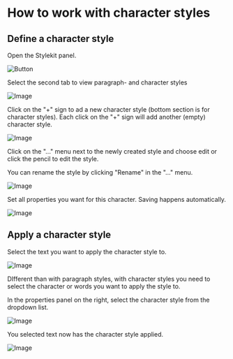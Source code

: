 # How to work with character styles

## Define a character style

Open the Stylekit panel.

![Button](https://chilipublishdocs.imgix.net/GraFx_studio/how_to/ps_1.png)

Select the second tab to view paragraph- and character styles

![Image](https://chilipublishdocs.imgix.net/GraFx_studio/how_to/ps_2.png)

Click on the "+" sign to ad a new character style (bottom section is for character styles).
Each click on the "+" sign will add another (empty) character style.

![Image](https://chilipublishdocs.imgix.net/GraFx_studio/how_to/ps_7.png)

Click on the "..." menu next to the newly created style and choose edit or click the pencil to edit the style.

You can rename the style by clicking "Rename" in the "..." menu.

![Image](https://chilipublishdocs.imgix.net/GraFx_studio/how_to/ps_8.png)

Set all properties you want for this character. Saving happens automatically.

![Image](https://chilipublishdocs.imgix.net/GraFx_studio/how_to/ps_10_2.png)

## Apply a character style

Select the text you want to apply the character style to.

![Image](https://chilipublishdocs.imgix.net/GraFx_studio/how_to/ps_11.png)

DIfferent than with paragraph styles, with character styles you need to select the character or words you want to apply the style to.

In the properties panel on the right, select the character style from the dropdown list.

![Image](https://chilipublishdocs.imgix.net/GraFx_studio/how_to/ps_12.png)

You selected text now has the character style applied.

![Image](https://chilipublishdocs.imgix.net/GraFx_studio/how_to/ps_13.png)